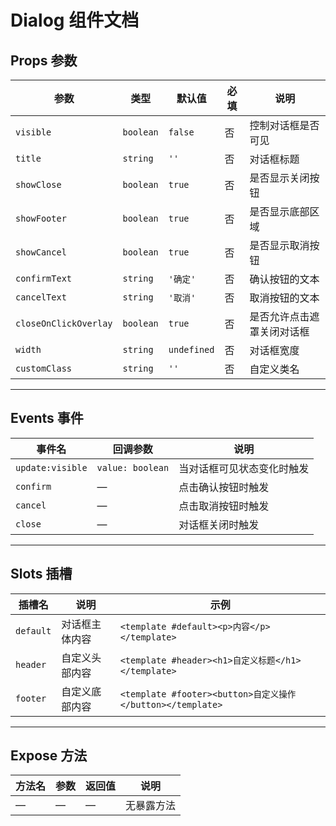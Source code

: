 # Dialog 组件文档

## Props 参数

| 参数                | 类型      | 默认值    | 必填 | 说明                     |
|---------------------|-----------|-----------|------|--------------------------|
| `visible`           | `boolean` | `false`   | 否   | 控制对话框是否可见        |
| `title`             | `string`  | `''`      | 否   | 对话框标题                |
| `showClose`         | `boolean` | `true`    | 否   | 是否显示关闭按钮          |
| `showFooter`        | `boolean` | `true`    | 否   | 是否显示底部区域          |
| `showCancel`        | `boolean` | `true`    | 否   | 是否显示取消按钮          |
| `confirmText`       | `string`  | `'确定'`  | 否   | 确认按钮的文本            |
| `cancelText`        | `string`  | `'取消'`  | 否   | 取消按钮的文本            |
| `closeOnClickOverlay` | `boolean` | `true`  | 否   | 是否允许点击遮罩关闭对话框 |
| `width`             | `string`  | `undefined` | 否 | 对话框宽度                |
| `customClass`       | `string`  | `''`      | 否   | 自定义类名                |

---

## Events 事件

| 事件名       | 回调参数 | 说明                         |
|--------------|----------|------------------------------|
| `update:visible` | `value: boolean` | 当对话框可见状态变化时触发 |
| `confirm`    | —        | 点击确认按钮时触发           |
| `cancel`     | —        | 点击取消按钮时触发           |
| `close`      | —        | 对话框关闭时触发             |

---

## Slots 插槽

| 插槽名       | 说明             | 示例                                      |
|--------------|------------------|-------------------------------------------|
| `default`    | 对话框主体内容   | `<template #default><p>内容</p></template>` |
| `header`     | 自定义头部内容   | `<template #header><h1>自定义标题</h1></template>` |
| `footer`     | 自定义底部内容   | `<template #footer><button>自定义操作</button></template>` |

---

## Expose 方法

| 方法名 | 参数 | 返回值 | 说明 |
|--------|------|--------|------|
| —      | —    | —      | 无暴露方法 |